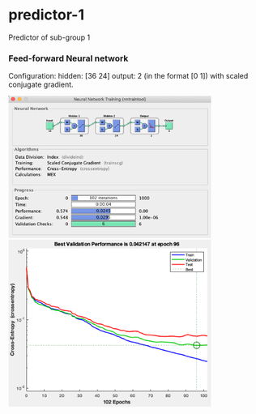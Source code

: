 # predictor-1
Predictor of sub-group 1
### Feed-forward Neural network
Configuration: hidden: [36 24] output: 2 (in the format [0 1]) with scaled conjugate gradient.
<div>
<img src="/images/image_training.png" width="400px"</img> 
</div>
<div>
<img src="/images/error.png" width="400px"</img> 
</div>
